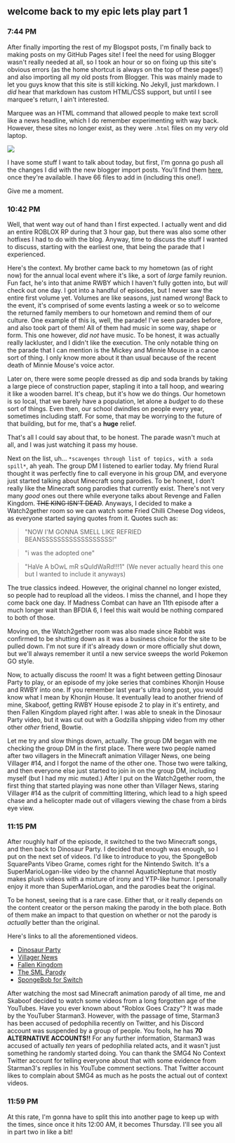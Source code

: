 ## welcome back to my epic lets play part 1
### 7:44 PM

After finally importing the rest of my Blogspot posts, I'm finally back to making posts on my GitHub Pages site! I feel the need for using Blogger wasn't really needed at all, so I took an hour or so on fixing up this site's obvious errors (as the home shortcut is always on the top of these pages!) and also importing all my old posts from Blogger. This was mainly made to let you guys know that this site is still kicking. No Jekyll, just markdown. I *did* hear that markdown has custom HTML/CSS support, but until I see marquee's return, I ain't interested.

Marquee was an HTML command that allowed people to make text scroll like a news headline, which I do remember experimenting with way back. However, these sites no longer exist, as they were `.html` files on my *very* old laptop.

![](https://raw.githubusercontent.com/rustMotherboard/rustmotherboard.github.io/master/images/blog/2019/08/marquee.gif)

I have some stuff I want to talk about today, but first, I'm gonna go push all the changes I did with the new blogger import posts. You'll find them [here](https://rustmotherboard.github.io/blog), once they're available. I have 66 files to add in (including this one!).

Give me a moment.

### 10:42 PM
Well, that went way out of hand than I first expected. I actually went and did an entire ROBLOX RP during that 3 hour gap, but there was also some other hotfixes I had to do with the blog. Anyway, time to discuss the stuff I wanted to discuss, starting with the earliest one, that being the parade that I experienced.

Here's the context. My brother came back to my hometown (as of right now) for the annual local event where it's like, a sort of *large* family reunion. Fun fact, he's into that anime RWBY which I haven't fully gotten into, but *will* check out one day. I got into a handful of episodes, but I never saw the entire first volume yet. Volumes are like seasons, just named wrong! Back to the event, it's comprised of some events lasting a week or so to welcome the returned family members to our hometown and remind them of our culture. One example of this is, well, the parade! I've seen parades before, and also took part of them! All of them had music in some way, shape or form. This one however, *did not* have music. To be honest, it was actually really lackluster, and I didn't like the execution. The only notable thing on the parade that I can mention is the Mickey and Minnie Mouse in a canoe sort of thing. I only know more about it than usual because of the recent death of Minnie Mouse's voice actor.

Later on, there were some people dressed as dip and soda brands by taking a large piece of construction paper, stapling it into a tall hoop, and wearing it like a wooden barrel. It's cheap, but it's how we do things. Our hometown is so local, that we barely have a population, let alone a *budget* to do these sort of things. Even then, our school dwindles on people every year, sometimes including staff. For some, that may be worrying to the future of that building, but for me, that's a **huge** relief.

That's all I could say about that, to be honest. The parade wasn't much at all, and I was just watching it pass my house.

Next on the list, uh... `*scavenges through list of topics, with a soda spill*`, ah yeah. The group DM I listened to earlier today. My friend Rural thought it was perfectly fine to call everyone in his group DM, and everyone just started talking about Minecraft song parodies. To be honest, I don't really like the Minecraft song parodies that currently exist. There's not very many *good* ones out there while everyone talks about Revenge and Fallen Kingdom. ~~THE KING ISN'T DEAD~~. Anyways, I decided to make a Watch2gether room so we can watch some Fried Chilli Cheese Dog videos, as everyone started saying quotes from it. Quotes such as:

> "NOW I'M GONNA SMELL LIKE REFRIED BEANSSSSSSSSSSSSSSSSSS!"

> "i was the adopted one"

> "HaVe A bOwL mR sQuIdWaRd!!!1" (We never actually heard this one but I wanted to include it anyways)

The true classics indeed. However, the original channel no longer existed, so people had to reupload all the videos. I miss the channel, and I hope they come back one day. If Madness Combat can have an 11th episode after a much longer wait than BFDIA 6, I feel this wait would be nothing compared to both of those.

Moving on, the Watch2gether room was also made since Rabbit was confirmed to be shutting down as it was a business choice for the site to be pulled down. I'm not sure if it's already down or more officially shut down, but we'll always remember it until a new service sweeps the world Pokemon GO style.

Now, to actually discuss the room! It was a fight between getting Dinosaur Party to play, or an episode of my joke series that combines Khonjin House and RWBY into one. If you remember last year's ultra long post, you would know what I mean by Khonjin House. It eventually lead to another friend of mine, Skaboof, getting RWBY House episode 2 to play in it's entirety, and then Fallen Kingdom played right after. I was able to sneak in the Dinosaur Party video, but it was cut out with a Godzilla shipping video from my other other *other* friend, Bowtie.

Let me try and slow things down, actually. The group DM began with me checking the group DM in the first place. There were two people named after two villagers in the Minecraft animation Villager News, one being Villager #14, and I forgot the name of the other one. Those two were talking, and then everyone else just started to join in on the group DM, including myself (but I had my mic muted.) After I put on the Watch2gether room, the first thing that started playing was none other than Villager News, staring Villager #14 as the culprit of committing littering, which lead to a high speed chase and a helicopter made out of villagers viewing the chase from a birds eye view.

### 11:15 PM
After roughly half of the episode, it switched to the two Minecraft songs, and then back to Dinosaur Party. I decided that enough was enough, so I put on the next set of videos. I'd like to introduce to you, the SpongeBob SquarePants Vibeo Grame, comes right for the Nintendo Switch. It's a SuperMarioLogan-like video by the channel AquaticNeptune that mostly makes plush videos with a mixture of irony and YTP-like humor. I personally enjoy it more than SuperMarioLogan, and the parodies beat the original.

To be honest, seeing that is a rare case. Either that, or it really depends on the content creator or the person making the parody in the both place. Both of them make an impact to that question on whether or not the parody is *actually* better than the original.

Here's links to all the aforementioned videos.
* [Dinosaur Party](https://www.youtube.com/watch?v=rzFAMQyuzgI)
* [Villager News](https://www.youtube.com/watch?v=Frtax3pXPtg)
* [Fallen Kingdom](https://www.youtube.com/watch?v=I-sH53vXP2A)
* [The SML Parody](https://www.youtube.com/watch?v=mSLuJonlt4M&t=23s)
* [SpongeBob for Switch](https://www.youtube.com/watch?v=Ag4EiJsyTHI)

After watching the most sad Minecraft animation parody of all time, me and Skaboof decided to watch some videos from a long forgotten age of the YouTubes. Have you ever known about "Roblox Goes Crazy"? It was made by the YouTuber Starman3. However, with the passage of time, Starman3 has been accused of pedophilia recently on Twitter, and his Discord account was suspended by a group of people. You fools, he has **70 ALTERNATIVE ACCOUNTS!!** For any further information, Starman3 was accused of actually *ten* years of pedophilia related acts, and it wasn't just something he randomly started doing. You can thank the SMG4 No Context Twitter account for telling everyone about that with some evidence from Starman3's replies in his YouTube comment sections. That Twitter account likes to complain about SMG4 as much as he posts the actual out of context videos.

### 11:59 PM
At this rate, I'm gonna have to split this into another page to keep up with the times, since once it hits 12:00 AM, it becomes Thursday. I'll see you all in part two in like a bit!